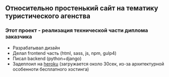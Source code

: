 ## Относительно простенький сайт на тематику туристического агенства

### Этот проект - реализация технической части диплома заказчика


- Разрабатывал дизайн
- Делал frontend часть (html, sass, js, npm, gulp4)
- Писал backend (python+django)
- Задеплоил на [heroku](https://kirill-diplom.herokuapp.com/) (загружается около 30сек, из-за архитектурной особенноти бесплатного хостинга)
